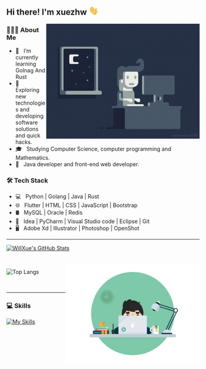 <h2> Hi there! I'm xuezhw <img src="https://raw.githubusercontent.com/xuezhw/xuezhw/main/Hi.gif" width="25"></h2>

<img align="right" alt="GIF" src="https://github.com/xuezhw/xuezhw/blob/main/1.gif?raw=true" width="400"/>

<h3> 👨🏻‍💻 About Me </h3>

- 🔭 &nbsp; I’m currently learning Golnag And Rust
- 🤔 &nbsp; Exploring new technologies and developing software solutions and quick hacks.
- 🎓 &nbsp; Studying Computer Science, computer programming and Mathematics.
- 💼 &nbsp; Java developer and front-end web developer.

<h3>🛠 Tech Stack</h3>

- 💻 &nbsp; Python | Golang | Java | Rust 
- 🌐 &nbsp; Flutter | HTML | CSS | JavaScript | Bootstrap 
- 🛢 &nbsp; MySQL | Oracle | Redis
- 🔧 &nbsp; Idea | PyCharm | Visual Studio code | Eclipse | Git
- 🖥 &nbsp; Adobe Xd | Illustrator | Photoshop | OpenShot

<!--

- 🛢 &nbsp; MySQL | MongoDB

- 🔧 &nbsp; Git | Markdown | Selenium | Tidyverse

- 🖥 &nbsp; Illustrator| Photoshop | InDesign

-->


<hr>

[![WillXue's GitHub Stats](https://github-readme-stats.vercel.app/api?username=willxuecn&show_icons=true)](https://github.com/willxuecn)

<br/>


<img src="https://github.com/xuezhw/xuezhw/blob/main/5.gif" width="350" align='right'>

![Top Langs](https://github-readme-stats.vercel.app/api/top-langs/?username=willxuecn&show_icons=true)

<br>
<hr>
<h3>💻 Skills</h3>

[![My Skills](https://skillicons.dev/icons?i=apple,astro,cloudflare,dart,deno,docker,git,github,go,java,js,md,mysql,netlify,nextjs,nginx,notion,kotlin,nodejs,figma,vue,zig&theme=light)](https://skillicons.dev)

<!--
**willxuecn/willxuecn** is a ✨ _special_ ✨ repository because its `README.md` (this file) appears on your GitHub profile.

Here are some ideas to get you started:

- 🔭 I’m currently working on ...
- 🌱 I’m currently learning ...
- 👯 I’m looking to collaborate on ...
- 🤔 I’m looking for help with ...
- 💬 Ask me about ...
- 📫 How to reach me: ...
- 😄 Pronouns: ...
- ⚡ Fun fact: ...
-->
